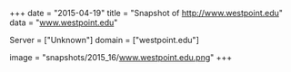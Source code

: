 
+++
date = "2015-04-19"
title = "Snapshot of http://www.westpoint.edu"
data = "www.westpoint.edu"

Server = ["Unknown"]
domain = ["westpoint.edu"]

  image = "snapshots/2015_16/www.westpoint.edu.png"
+++
#
